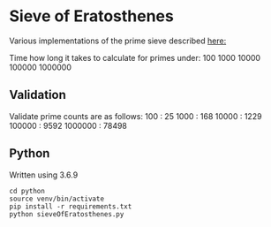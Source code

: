 # Sieve of Eratosthenes

Various implementations of the prime sieve described [here:](https://en.wikipedia.org/wiki/Sieve_of_Eratosthenes)

Time how long it takes to calculate for primes under:
100
1000
10000
100000
1000000

## Validation
Validate prime counts are as follows:
100 : 25
1000 : 168
10000 : 1229
100000 : 9592
1000000 : 78498

## Python
Written using 3.6.9
```
cd python
source venv/bin/activate
pip install -r requirements.txt
python sieveOfEratosthenes.py
```
